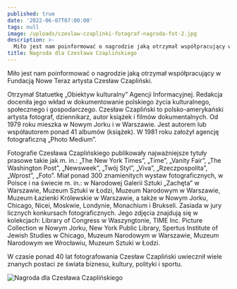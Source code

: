 ```yaml
---
published: true
date: '2022-06-07T07:00:00'
tags: null
image: /uploads/czeslaw-czaplinki-fotograf-nagroda-fot-2.jpg
description: >-
  Miło jest nam poinformować o nagrodzie jaką otrzymał współpracujący w Fundacją Nowe Teraz artysta fotograf Czesław Czapliński.
title: Nagroda dla Czesława Czaplińskiego
---
```


Miło jest nam poinformować o nagrodzie jaką otrzymał współpracujący w Fundacją Nowe Teraz artysta Czesław Czapliński.

Otrzymał Statuetkę „Obiektyw kulturalny” Agencji Informacyjnej. Redakcja doceniła jego wkład w dokumentowanie polskiego życia kulturalnego, społecznego i gospodarczego. Czesław Czapliński to polsko-amerykański artysta fotograf, dziennikarz, autor książek i filmów dokumentalnych. Od 1979 roku mieszka w Nowym Jorku i w Warszawie. Jest autorem lub współautorem ponad 41 albumów (książek). W 1981 roku założył agencję fotograficzną „Photo Medium”.

Fotografie Czesława Czaplińskiego publikowały najważniejsze tytuły prasowe takie jak m. in.: „The New York Times”, „Time”, „Vanity Fair”, „The Washington Post”, „Newsweek”, „Twój Styl”, „Viva”, „Rzeczpospolita”, „Wprost”, „Foto”. Miał ponad 300 znamienitych wystaw fotograficznych, w Polsce i na świecie m. in.: w Narodowej Galerii Sztuki „Zachęta” w Warszawie, Muzeum Sztuki w Łodzi, Muzeum Narodowym w Warszawie, Muzeum Łazienki Królewskie w Warszawie, a także w Nowym Jorku, Chicago, Nicei, Moskwie, Londynie, Monachium i Brukseli. Zasiada w jury licznych konkursach fotograficznych. Jego zdjęcia znajdują się w kolekcjach: Library of Congress w Waszyngtonie, TIME Inc. Picture Collection w Nowym Jorku, New York Public Library, Spertus Institute of Jewish Studies w Chicago, Muzeum Narodowym w Warszawie, Muzeum Narodowym we Wrocławiu, Muzeum Sztuki w Łodzi. 

W czasie ponad 40 lat fotografowania Czesław Czapliński uwiecznił wiele znanych postaci ze świata biznesu, kultury, polityki i sportu.

![Nagroda dla Czesława Czaplińskiego](/uploads/czeslaw-czaplinki-fotograf-nagroda-fot-1.jpg)

